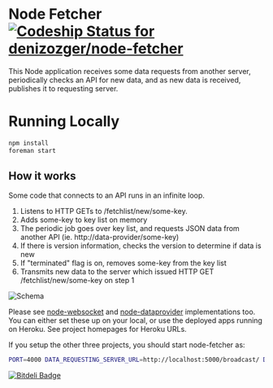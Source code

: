 # Node Fetcher [ ![Codeship Status for denizozger/node-fetcher](https://www.codeship.io/projects/09cdfe10-2e0f-0131-709f-26f2c1e2a692/status?branch=master)](https://www.codeship.io/projects/9380)

This Node application receives some data requests from another server, periodically checks an API for new data, and as new data is received, publishes it to requesting server.

# Running Locally

``` bash
npm install
foreman start
```

## How it works

Some code that connects to an API runs in an infinite loop.

1. Listens to HTTP GETs to /fetchlist/new/some-key.
2. Adds some-key to key list on memory
3. The periodic job goes over key list, and requests JSON data from another API (ie. http://data-provider/some-key)
4. If there is version information, checks the version to determine if data is new
5. If "terminated" flag is on, removes some-key from the key list
6. Transmits new data to the server which issued HTTP GET /fetchlist/new/some-key on step 1

![Schema](http://i39.tinypic.com/2hnrght.png)

Please see [node-websocket](https://github.com/denizozger/node-websocket) and [node-dataprovider](https://github.com/denizozger/node-dataprovider) implementations too. You can either set these up on your local, or use the deployed apps running on Heroku. See project homepages for Heroku URLs.

If you setup the other three projects, you should start node-fetcher as:

``` bash
PORT=4000 DATA_REQUESTING_SERVER_URL=http://localhost:5000/broadcast/ DATA_PROVIDER_HOST=localhost DATA_PROVIDER_PORT=3000 foreman start
```

[![Bitdeli Badge](https://d2weczhvl823v0.cloudfront.net/denizozger/node-fetcher/trend.png)](https://bitdeli.com/free "Bitdeli Badge")


